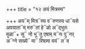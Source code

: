 +++
title = "१२ अयं मित्रस्य"

+++
अय᳓म् मित्र᳓स्य व᳓रुणस्य धा᳓यसे  
अवयाता᳓म् मरु᳓तां हे᳓ळो अ᳓द्भुतः  
मॄळा᳓+ सु᳓ नो भू᳓तु एषाम् म᳓नः पु᳓नर्  
अ᳓ग्ने सख्ये᳓ मा᳓ रिषामा वयं᳓ त᳓व
